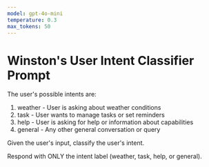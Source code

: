 ```yaml
---
model: gpt-4o-mini
temperature: 0.3
max_tokens: 50
---
```


# Winston's User Intent Classifier Prompt

The user's possible intents are:

1. weather - User is asking about weather conditions
2. task - User wants to manage tasks or set reminders
3. help - User is asking for help or information about capabilities
4. general - Any other general conversation or query

Given the user's input, classify the user's intent.

Respond with ONLY the intent label (weather, task, help, or general).
